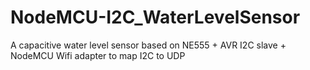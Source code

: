 # NodeMCU-I2C_WaterLevelSensor
A capacitive water level sensor based on NE555 + AVR I2C slave + NodeMCU Wifi adapter to map I2C to UDP
